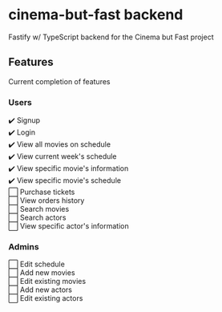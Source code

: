 # cinema-but-fast backend

Fastify w/ TypeScript backend for the Cinema but Fast project

## Features

Current completion of features

### Users

✔️ Signup  
✔️ Login  
✔️ View all movies on schedule  
✔️ View current week's schedule  
✔️ View specific movie's information  
✔️ View specific movie's schedule  
⬜ Purchase tickets  
⬜ View orders history  
⬜ Search movies  
⬜ Search actors  
⬜ View specific actor's information

### Admins

⬜ Edit schedule  
⬜ Add new movies  
⬜ Edit existing movies  
⬜ Add new actors  
⬜ Edit existing actors
